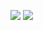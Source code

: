 ![](http://www.reactiongifs.us/wp-content/uploads/2013/10/nuh_uh_conan_obrien.gif)
![](https://komarev.com/ghpvc/?username=your-github-SageJacob&color=orange&size=1000)
<!--
**SageJacob/SageJacob** is a ✨ _special_ ✨ repository because its `README.md` (this file) appears on your GitHub profile.

Here are some ideas to get you started:

- 🔭 I’m currently working on ...
- 🌱 I’m currently learning ...
- 👯 I’m looking to collaborate on ...
- 🤔 I’m looking for help with ...
- 💬 Ask me about ...
- 📫 How to reach me: ...
- 😄 Pronouns: ...
- ⚡ Fun fact: ...
-->
